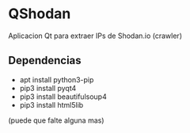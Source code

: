 # QShodan
Aplicacion Qt para extraer IPs de Shodan.io (crawler)


## Dependencias

- apt install python3-pip
- pip3 install pyqt4
- pip3 install beautifulsoup4
- pip3 install html5lib

(puede que falte alguna mas)
